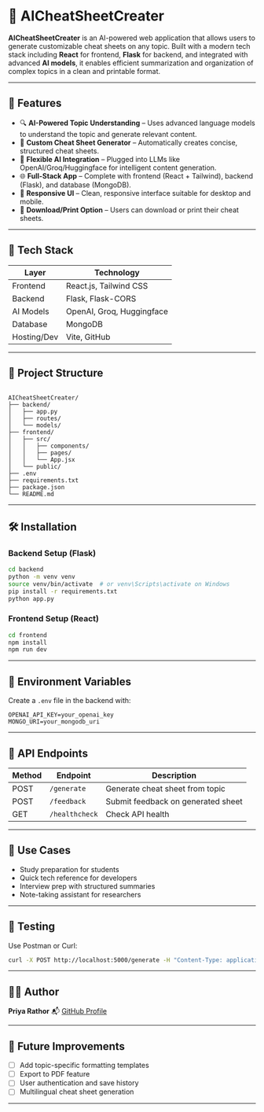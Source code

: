 
# 🤖 AICheatSheetCreater

**AICheatSheetCreater** is an AI-powered web application that allows users to generate customizable cheat sheets on any topic. Built with a modern tech stack including **React** for frontend, **Flask** for backend, and integrated with advanced **AI models**, it enables efficient summarization and organization of complex topics in a clean and printable format.

---

## 🚀 Features

- 🔍 **AI-Powered Topic Understanding** – Uses advanced language models to understand the topic and generate relevant content.
- 📝 **Custom Cheat Sheet Generator** – Automatically creates concise, structured cheat sheets.
- 🧠 **Flexible AI Integration** – Plugged into LLMs like OpenAI/Groq/Huggingface for intelligent content generation.
- 🌐 **Full-Stack App** – Complete with frontend (React + Tailwind), backend (Flask), and database (MongoDB).
- 🎨 **Responsive UI** – Clean, responsive interface suitable for desktop and mobile.
- 📁 **Download/Print Option** – Users can download or print their cheat sheets.

---

## 🧱 Tech Stack

| Layer        | Technology               |
|--------------|--------------------------|
| Frontend     | React.js, Tailwind CSS   |
| Backend      | Flask, Flask-CORS        |
| AI Models    | OpenAI, Groq, Huggingface|
| Database     | MongoDB                  |
| Hosting/Dev  | Vite, GitHub             |

---

## 📁 Project Structure

```

AICheatSheetCreater/
├── backend/
│   ├── app.py
│   ├── routes/
│   └── models/
├── frontend/
│   ├── src/
│   │   ├── components/
│   │   ├── pages/
│   │   └── App.jsx
│   └── public/
├── .env
├── requirements.txt
├── package.json
└── README.md

````

---

## 🛠️ Installation

### Backend Setup (Flask)

```bash
cd backend
python -m venv venv
source venv/bin/activate  # or venv\Scripts\activate on Windows
pip install -r requirements.txt
python app.py
````

### Frontend Setup (React)

```bash
cd frontend
npm install
npm run dev
```

---

## 🔑 Environment Variables

Create a `.env` file in the backend with:

```env
OPENAI_API_KEY=your_openai_key
MONGO_URI=your_mongodb_uri
```

---

## 🔗 API Endpoints

| Method | Endpoint       | Description                        |
| ------ | -------------- | ---------------------------------- |
| POST   | `/generate`    | Generate cheat sheet from topic    |
| POST   | `/feedback`    | Submit feedback on generated sheet |
| GET    | `/healthcheck` | Check API health                   |

---

## 🎯 Use Cases

* Study preparation for students
* Quick tech reference for developers
* Interview prep with structured summaries
* Note-taking assistant for researchers

---

## 🧪 Testing

Use Postman or Curl:

```bash
curl -X POST http://localhost:5000/generate -H "Content-Type: application/json" -d '{"topic": "LLMs"}'
```

---

## 🙋‍♀️ Author

**Priya Rathor**
📬 [GitHub Profile](https://github.com/Priya-Rathor)

---

## 📌 Future Improvements

* [ ] Add topic-specific formatting templates
* [ ] Export to PDF feature
* [ ] User authentication and save history
* [ ] Multilingual cheat sheet generation

---
